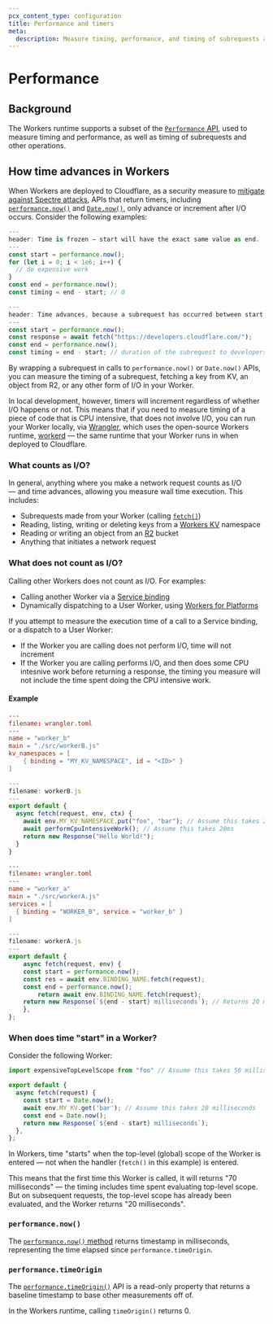 ```yaml
---
pcx_content_type: configuration
title: Performance and timers
meta:
  description: Measure timing, performance, and timing of subrequests and other operations.
---
```


# Performance

## Background

The Workers runtime supports a subset of the [`Performance` API](https://developer.mozilla.org/en-US/docs/Web/API/Performance), used to measure timing and performance, as well as timing of subrequests and other operations.

## How time advances in Workers

When Workers are deployed to Cloudflare, as a security measure to [mitigate against Spectre attacks](/workers/reference/security-model/#step-1-disallow-timers-and-multi-threading), APIs that return timers, including [`performance.now()`](https://developer.mozilla.org/en-US/docs/Web/API/Performance/now) and [`Date.now()`](https://developer.mozilla.org/en-US/docs/Web/JavaScript/Reference/Global_Objects/Date/now), only advance or increment after I/O occurs. Consider the following examples:

```typescript
---
header: Time is frozen — start will have the exact same value as end.
---
const start = performance.now();
for (let i = 0; i < 1e6; i++) {
  // do expensive work
}
const end = performance.now();
const timing = end - start; // 0
```

```typescript
---
header: Time advances, because a subrequest has occurred between start and end.
---
const start = performance.now();
const response = await fetch("https://developers.cloudflare.com/");
const end = performance.now();
const timing = end - start; // duration of the subrequest to developers.cloudflare.com
```

By wrapping a subrequest in calls to `performance.now()` or `Date.now()` APIs, you can measure the timing of a subrequest, fetching a key from KV, an object from R2, or any other form of I/O in your Worker.

In local development, however, timers will increment regardless of whether I/O happens or not. This means that if you need to measure timing of a piece of code that is CPU intensive, that does not involve I/O, you can run your Worker locally, via [Wrangler](/workers/wrangler/), which uses the open-source Workers runtime, [workerd](https://github.com/cloudflare/workerd) — the same runtime that your Worker runs in when deployed to Cloudflare.

### What counts as I/O?

In general, anything where you make a network request counts as I/O — and time advances, allowing you measure wall time execution. This includes:

- Subrequests made from your Worker (calling [`fetch()`](/workers/runtime-apis/fetch/))
- Reading, listing, writing or deleting keys from a [Workers KV](/kv/api/) namespace
- Reading or writing an object from an [R2](/r2/api/workers/workers-api-usage/) bucket
- Anything that initiates a network request

### What does not count as I/O?

Calling other Workers does not count as I/O. For examples:

- Calling another Worker via a [Service binding](/workers/configuration/bindings/about-service-bindings/)
- Dynamically dispatching to a User Worker, using [Workers for Platforms](/cloudflare-for-platforms/workers-for-platforms/reference/how-workers-for-platforms-works/)

If you attempt to measure the execution time of a call to a Service binding, or a dispatch to a User Worker:

- If the Worker you are calling does not perform I/O, time will not increment
- If the Worker you are calling performs I/O, and then does some CPU intesnive work before returning a response, the timing you measure will not include the time spent doing the CPU intensive work.

#### Example

```toml
---
filename: wrangler.toml
---
name = "worker_b"
main = "./src/workerB.js"
kv_namespaces = [
    { binding = "MY_KV_NAMESPACE", id = "<ID>" }
]
```

```js
---
filename: workerB.js
---
export default {
  async fetch(request, env, ctx) {
    await env.MY_KV_NAMESPACE.put("foo", "bar"); // Assume this takes 20ms
    await performCpuIntensiveWork(); // Assume this takes 20ms
    return new Response("Hello World!");
  }
}
```

```toml
---
filename: wrangler.toml
---
name = "worker_a"
main = "./src/workerA.js"
services = [
  { binding = "WORKER_B", service = "worker_b" }
]
```

```js
---
filename: workerA.js
---
export default {
	async fetch(request, env) {
    const start = performance.now();
    const res = await env.BINDING_NAME.fetch(request);
    const end = performance.now();
		return await env.BINDING_NAME.fetch(request);
    return new Response(`${end - start} milliseconds`); // Returns 20 milliseconds, not 40 milliseconds
	},
};
```

### When does time "start" in a Worker?

Consider the following Worker:

```js
import expensiveTopLevelScope from "foo" // Assume this takes 50 milliseconds

export default {
  async fetch(request) {
    const start = Date.now();
    await env.MY_KV.get('bar'); // Assume this takes 20 milliseconds
    const end = Date.now();
    return new Response(`${end - start} milliseconds`);
  },
};
```

In Workers, time "starts" when the top-level (global) scope of the Worker is entered — not when the handler (`fetch()` in this example) is entered.

This means that the first time this Worker is called, it will returns "70 milliseconds" — the timing includes time spent evaluating top-level scope. But on subsequent requests, the top-level scope has already been evaluated, and the Worker returns "20 milliseconds".


### `performance.now()`

The [`performance.now()` method](https://developer.mozilla.org/en-US/docs/Web/API/Performance/now) returns timestamp in milliseconds, representing the time elapsed since `performance.timeOrigin`.

### `performance.timeOrigin`

The [`performance.timeOrigin()`](https://developer.mozilla.org/en-US/docs/Web/API/Performance/timeOrigin) API is a read-only property that returns a baseline timestamp to base other measurements off of.

In the Workers runtime, calling `timeOrigin()` returns 0.


